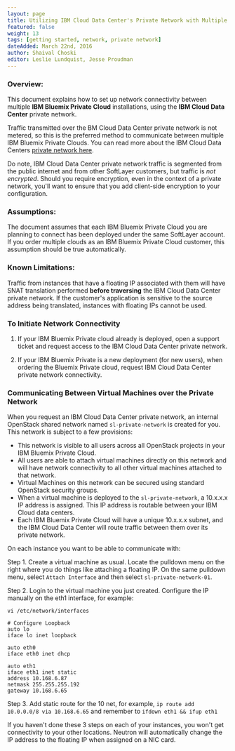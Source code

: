 ```yaml
---
layout: page
title: Utilizing IBM Cloud Data Center's Private Network with Multiple IBM Bluemix Private Cloud Environments
featured: false
weight: 13
tags: [getting started, network, private network]
dateAdded: March 22nd, 2016
author: Shaival Choski
editor: Leslie Lundquist, Jesse Proudman
---
```


### Overview: 

This document explains how to set up network connectivity between multiple **IBM Bluemix Private Cloud** installations, using the **IBM Cloud Data Center** private network. 

Traffic transmitted over the BM Cloud Data Center private network is not metered, so this is the preferred method to communicate between multiple IBM Bluemix Private Clouds. You can read more about the IBM Cloud Data Centers [private network here](http://www.softlayer.com/network).

Do note, IBM Cloud Data Center private network traffic is segmented from the public internet and from other SoftLayer customers, but traffic is *not encrypted*. Should you require encryption, even in the context of a private network, you'll want to ensure that you add client-side encryption to your configuration.

### Assumptions: 

The document assumes that each IBM Bluemix Private Cloud you are planning to connect has been deployed under the same SoftLayer account. If you order multiple clouds as an IBM Bluemix Private Cloud customer, this assumption should be true automatically.

### Known Limitations:

Traffic from instances that have a floating IP associated with them will have SNAT translation performed **before traversing** the IBM Cloud Data Center private network.  If the customer's application is sensitive to the source address being translated, instances with floating IPs cannot be used.

### To Initiate Network Connectivity

1. If your IBM Bluemix Private cloud already is deployed, open a support ticket and request access to the IBM Cloud Data Center private network.

2. If your IBM Bluemix Private is a new deployment (for new users), when ordering the Bluemix Private cloud, request IBM Cloud Data Center private network connectivity.

### Communicating Between Virtual Machines over the Private Network

When you request an IBM Cloud Data Center private network, an internal OpenStack shared network named `sl-private-network` is created for you. This network is subject to a few provisions:

* This network is visible to all users across all OpenStack projects in your IBM Bluemix Private Cloud.
* All users are able to attach virtual machines directly on this network and will have network connectivity to all other virtual machines attached to that network.
* Virtual Machines on this network can be secured using standard OpenStack security groups.
* When a virtual machine is deployed to the `sl-private-network`, a 10.x.x.x IP address is assigned. This IP address is routable between your IBM Cloud data centers. 
* Each IBM Bluemix Private Cloud will have a unique 10.x.x.x subnet, and the IBM Cloud Data Center will route traffic between them over its private network.

On each instance you want to be able to communicate with:

Step 1. Create a virtual machine as usual.  Locate the pulldown menu on the right where you do things like attaching a floating IP.  On the same pulldown menu, select `Attach Interface` and then select `sl-private-network-01`.

Step 2. Login to the virtual machine you just created.  Configure the IP manually on the eth1 interface, for example: 
```
vi /etc/network/interfaces

# Configure Loopback
auto lo
iface lo inet loopback

auto eth0
iface eth0 inet dhcp

auto eth1
iface eth1 inet static
address 10.168.6.87
netmask 255.255.255.192
gateway 10.168.6.65
```

Step 3. Add static route for the 10 net, for example, `ip route add 10.0.0.0/8 via 10.168.6.65` and remember to `ifdown eth1 && ifup eth1`

If you haven't done these 3 steps on each of your instances, you won't get connectivity to your other locations.  Neutron will automatically change the IP address to the floating IP when assigned on a NIC card.
